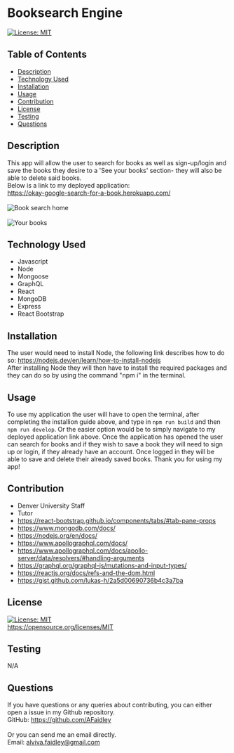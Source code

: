# Booksearch Engine
[![License: MIT](https://img.shields.io/badge/License-MIT-yellow.svg)](https://opensource.org/licenses/MIT)
## Table of Contents
* [Description](#description)
* [Technology Used](#technology-used)
* [Installation](#installation)
* [Usage](#usage)
* [Contribution](#contribution)
* [License](#license)
* [Testing](#testing)
* [Questions](#questions)
## Description
This app will allow the user to search for books as well as sign-up/login and save the books they desire to a 'See your books' section- they will also be able to delete said books.
<br>
Below is a link to my deployed application:
<br>
https://okay-google-search-for-a-book.herokuapp.com/
<br>
<br>
![Book search home](../Develop/client/src/img/Screenshot%202022-11-17%20170209.jpg)
<br>
<br>
![Your books](../client/src/img/Screenshot%202022-11-17%20170624.jpg)


## Technology Used
- Javascript
- Node
- Mongoose
- GraphQL
- React
- MongoDB
- Express
- React Bootstrap

## Installation
The user would need to install Node, the following link describes how to do so: https://nodejs.dev/en/learn/how-to-install-nodejs <br> After installing Node they will then have to install the required packages and they can do so by using the command "npm i" in the terminal.
## Usage
To use my application the user will have to open the terminal, after completing the installion guide above, and type in `npm run build` and then `npm run develop`.
Or the easier option would be to simply navigate to my deployed application link above. Once the application has opened the user can search for books and if they wish to save a book they will need to sign up or login, if they already have an account. Once logged in they will be able to save and delete their already saved books. Thank you for using my app!
## Contribution
- Denver University Staff
- Tutor
- https://react-bootstrap.github.io/components/tabs/#tab-pane-props
- https://www.mongodb.com/docs/
- https://nodejs.org/en/docs/
- https://www.apollographql.com/docs/
- https://www.apollographql.com/docs/apollo-server/data/resolvers/#handling-arguments
- https://graphql.org/graphql-js/mutations-and-input-types/
- https://reactjs.org/docs/refs-and-the-dom.html
- https://gist.github.com/lukas-h/2a5d00690736b4c3a7ba

## License
[![License: MIT](https://img.shields.io/badge/License-MIT-yellow.svg)](https://opensource.org/licenses/MIT)
<br>
https://opensource.org/licenses/MIT

## Testing
N/A

## Questions
If you have questions or any queries about contributing, you can either open a issue in my Github repository. <br>
GitHub: <https://github.com/AFaidley> <br>
<br>
Or you can send me an email directly. <br>
Email: <alviva.faidley@gmail.com>
